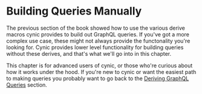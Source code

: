 # Building Queries Manually

The previous section of the book showed how to use the various derive macros
cynic provides to build out GraphQL queries. If you've got a more complex use
case, these might not always provide the functonality you're looking for.
Cynic provides lower level functionality for building queries without these
derives, and that's what we'll go into in this chapter.

This chapter is for advanced users of cynic, or those who're curious about how
it works under the hood. If you're new to cynic or want the easiest path to
making queries you probably want to go back to the [Deriving GraphQL
Queries](../derives/index.html) section.
